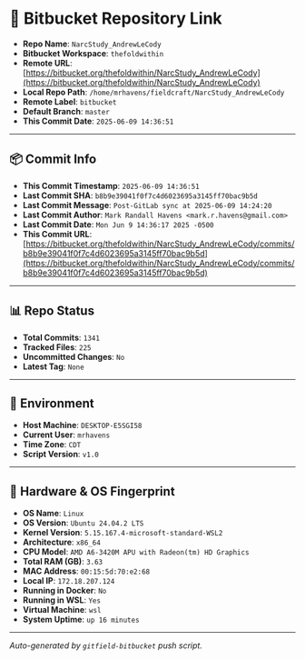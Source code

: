 # 🔗 Bitbucket Repository Link

- **Repo Name**: `NarcStudy_AndrewLeCody`
- **Bitbucket Workspace**: `thefoldwithin`
- **Remote URL**: [https://bitbucket.org/thefoldwithin/NarcStudy_AndrewLeCody](https://bitbucket.org/thefoldwithin/NarcStudy_AndrewLeCody)
- **Local Repo Path**: `/home/mrhavens/fieldcraft/NarcStudy_AndrewLeCody`
- **Remote Label**: `bitbucket`
- **Default Branch**: `master`
- **This Commit Date**: `2025-06-09 14:36:51`

---

## 📦 Commit Info

- **This Commit Timestamp**: `2025-06-09 14:36:51`
- **Last Commit SHA**: `b8b9e39041f0f7c4d6023695a3145ff70bac9b5d`
- **Last Commit Message**: `Post-GitLab sync at 2025-06-09 14:24:20`
- **Last Commit Author**: `Mark Randall Havens <mark.r.havens@gmail.com>`
- **Last Commit Date**: `Mon Jun 9 14:36:17 2025 -0500`
- **This Commit URL**: [https://bitbucket.org/thefoldwithin/NarcStudy_AndrewLeCody/commits/b8b9e39041f0f7c4d6023695a3145ff70bac9b5d](https://bitbucket.org/thefoldwithin/NarcStudy_AndrewLeCody/commits/b8b9e39041f0f7c4d6023695a3145ff70bac9b5d)

---

## 📊 Repo Status

- **Total Commits**: `1341`
- **Tracked Files**: `225`
- **Uncommitted Changes**: `No`
- **Latest Tag**: `None`

---

## 🧭 Environment

- **Host Machine**: `DESKTOP-E5SGI58`
- **Current User**: `mrhavens`
- **Time Zone**: `CDT`
- **Script Version**: `v1.0`

---

## 🧬 Hardware & OS Fingerprint

- **OS Name**: `Linux`
- **OS Version**: `Ubuntu 24.04.2 LTS`
- **Kernel Version**: `5.15.167.4-microsoft-standard-WSL2`
- **Architecture**: `x86_64`
- **CPU Model**: `AMD A6-3420M APU with Radeon(tm) HD Graphics`
- **Total RAM (GB)**: `3.63`
- **MAC Address**: `00:15:5d:70:e2:68`
- **Local IP**: `172.18.207.124`
- **Running in Docker**: `No`
- **Running in WSL**: `Yes`
- **Virtual Machine**: `wsl`
- **System Uptime**: `up 16 minutes`

---

_Auto-generated by `gitfield-bitbucket` push script._

